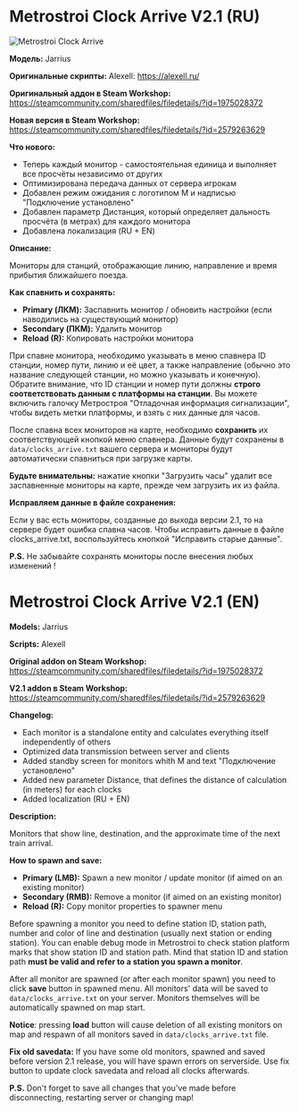 # Metrostroi Clock Arrive V2.1 (RU)

![Metrostroi Clock Arrive](http://mss.community/images/addons/metrostroi_clock_arrive_v21.jpg)

**Модель:** Jarrius

**Оригинальные скрипты:** Alexell: https://alexell.ru/

**Оригинальный аддон в Steam Workshop:** https://steamcommunity.com/sharedfiles/filedetails/?id=1975028372

**Новая версия в Steam Workshop:** https://steamcommunity.com/sharedfiles/filedetails/?id=2579263629

**Что нового:**
* Теперь каждый монитор - самостоятельная единица и выполняет все просчёты независимо от других
* Оптимизирована передача данных от сервера игрокам
* Добавлен режим ожидания с логотипом М и надписью "Подключение установлено"
* Добавлен параметр Дистанция, который определяет дальность просчёта (в метрах) для каждого монитора
* Добавлена локализация (RU + EN)

**Описание:**

Мониторы для станций, отображающие линию, направление и время прибытия ближайшего поезда.

**Как спавнить и сохранять:**

* **Primary (ЛКМ):** Заспавнить монитор / обновить настройки (если наводились на существующий монитор)
* **Secondary (ПКМ):** Удалить монитор
* **Reload (R):** Копировать настройки монитора

При спавне монитора, необходимо указывать в меню спавнера ID станции, номер пути, линию и её цвет, а также направление (обычно это название следующей станции, но можно указывать и конечную). Обратите внимание, что ID станции и номер пути должны **строго соответствовать данным с платформы на станции**. Вы можете включить галочку Метростроя "Отладочная информация сигнализации", чтобы видеть метки платформы, и взять с них данные для часов.

После спавна всех мониторов на карте, необходимо **сохранить** их соответствующей кнопкой меню спавнера. Данные будут сохранены в `data/clocks_arrive.txt` вашего сервера и мониторы будут автоматически спавниться при загрузке карты.

**Будьте внимательны:** нажатие кнопки "Загрузить часы" удалит все заспавненные мониторы на карте, прежде чем загрузить их из файла.

**Исправляем данные в файле сохранения:**

Если у вас есть мониторы, созданные до выхода версии 2.1, то на сервере будет ошибка спавна часов. Чтобы исправить данные в файле clocks_arrive.txt, воспользуйтесь кнопкой "Исправить старые данные".

**P.S.** Не забывайте сохранять мониторы после внесения любых изменений !


# Metrostroi Clock Arrive V2.1 (EN)

**Models:** Jarrius

**Scripts:** Alexell

**Original addon on Steam Workshop:** https://steamcommunity.com/sharedfiles/filedetails/?id=1975028372

**V2.1 addon в Steam Workshop:** https://steamcommunity.com/sharedfiles/filedetails/?id=2579263629

**Changelog:**
* Each monitor is a standalone entity and calculates everything itself independently of others
* Optimized data transmission between server and clients
* Added standby screen for monitors whith M and text "Подключение установлено"
* Added new parameter Distance, that defines the distance of calculation (in meters) for each clocks
* Added localization (RU + EN)

**Description:**

Monitors that show line, destination, and the approximate time of the next train arrival.

**How to spawn and save:**

* **Primary (LMB):** Spawn a new monitor / update monitor (if aimed on an existing monitor)
* **Secondary (RMB):** Remove a monitor (if aimed on an existing monitor)
* **Reload (R):** Copy monitor properties to spawner menu

Before spawning a monitor you need to define station ID, station path, number and color of line and destination (usually next station or ending station). You can enable debug mode in Metrostroi to check station platform marks that show station ID and station path. Mind that station ID and station path **must be valid and refer to a station you spawn a monitor**.

After all monitor are spawned (or after each monitor spawn) you need to click **save** button in spawned menu. All monitors' data will be saved to `data/clocks_arrive.txt` on your server. Monitors themselves will be automatically spawned on map start.

**Notice**: pressing **load** button will cause deletion of all existing monitors on map and respawn of all monitors saved in `data/clocks_arrive.txt` file.

**Fix old savedata:**
If you have some old monitors, spawned and saved before version 2.1 release, you will have spawn errors on serverside. Use fix button to update clock savedata and reload all clocks afterwards.

**P.S.** Don't forget to save all changes that you've made before disconnecting, restarting server or changing map!

